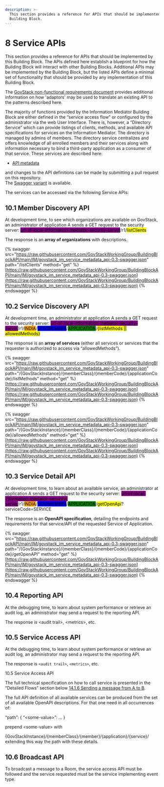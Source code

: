 ```yaml
---
description: >-
  This section provides a reference for APIs that should be implemented by this
  Building Block.
---
```


# 8 Service APIs

This section provides a reference for APIs that should be implemented by this Building Block. The APIs defined here establish a blueprint for how the Building Block will interact with other Building Blocks. Additional APIs may be implemented by the Building Block, but the listed APIs define a minimal set of functionality that should be provided by any implementation of this Building Block.&#x20;

The [GovStack non-functional requirements document](https://govstack.gitbook.io/specification/architecture-and-nonfunctional-requirements/6-onboarding) provides additional information on how 'adaptors' may be used to translate an existing API to the patterns described here.



The majority of functions provided by the Information Mediator Building Block are either defined in the “service access flow” or configured by the administrator via the web User Interface. There is, however, a “Directory Service” which can provide listings of clients, methods, and available API specifications for services on the Information Mediator. The directory is managed by admins of members. The directory service centralizes and offers knowledge of all enrolled members and their services along with information necessary to bind a third-party application as a consumer of that service. These services are described here:

* [API metadata](../api/govstack\_im\_service\_metadata\_api-0.3-swagger.json)

and changes to the API definitions can be made by submitting a pull request on this repository.[\
](https://github.com/GovStackWorkingGroup/BuildingBlockAPI/blob/main/IM/govstack\_im\_service\_metadata\_api-0.3-swagger.jsonhttps://github.com/GovStackWorkingGroup/BuildingBlockAPI/tree/main/IM)The [Swagger variant](https://app.swaggerhub.com/apis/GovStack/gov-stack\_im\_service\_metadata\_api/0.3) is available.&#x20;

The services can be accessed via the following Service APIs:

## 10.1 Member Discovery API

At development time, to see which organizations are available on GovStack, an administrator of application A sends a GET request to the security server: <mark style="background-color:purple;">url-of-local-information-mediator-security-server</mark>/r1/<mark style="background-color:yellow;">listClients</mark>

The response is an **array of organizations** with descriptions.

{% swagger src="https://raw.githubusercontent.com/GovStackWorkingGroup/BuildingBlockAPI/main/IM/govstack_im_service_metadata_api-0.3-swagger.json" path="/listClients" method="get" %}
[https://raw.githubusercontent.com/GovStackWorkingGroup/BuildingBlockAPI/main/IM/govstack_im_service_metadata_api-0.3-swagger.json](https://raw.githubusercontent.com/GovStackWorkingGroup/BuildingBlockAPI/main/IM/govstack_im_service_metadata_api-0.3-swagger.json)
{% endswagger %}

## 10.2 Service Discovery API

At development time, an administrator at application A sends a GET request to the security server: <mark style="background-color:purple;">url-of-local-information-mediator-security-server</mark>/r1/<mark style="background-color:orange;">INDIA</mark>/<mark style="background-color:blue;">GOV/MEMBER</mark>/<mark style="background-color:green;">APPLICATION</mark>/<mark style="background-color:yellow;">{listMethods || allowedMethods}</mark>

The response is an **array of services** (either all services or services that the requester is authorized to access via “allowedMethods”).

{% swagger src="https://raw.githubusercontent.com/GovStackWorkingGroup/BuildingBlockAPI/main/IM/govstack_im_service_metadata_api-0.3-swagger.json" path="/{GovStackInstance}/{memberClass}/{memberCode}/{applicationCode}/listMethods" method="get" %}
[https://raw.githubusercontent.com/GovStackWorkingGroup/BuildingBlockAPI/main/IM/govstack_im_service_metadata_api-0.3-swagger.json](https://raw.githubusercontent.com/GovStackWorkingGroup/BuildingBlockAPI/main/IM/govstack_im_service_metadata_api-0.3-swagger.json)
{% endswagger %}

{% swagger src="https://raw.githubusercontent.com/GovStackWorkingGroup/BuildingBlockAPI/main/IM/govstack_im_service_metadata_api-0.3-swagger.json" path="/{GovStackInstance}/{memberClass}/{memberCode}/{applicationCode}/allowedMethods" method="get" %}
[https://raw.githubusercontent.com/GovStackWorkingGroup/BuildingBlockAPI/main/IM/govstack_im_service_metadata_api-0.3-swagger.json](https://raw.githubusercontent.com/GovStackWorkingGroup/BuildingBlockAPI/main/IM/govstack_im_service_metadata_api-0.3-swagger.json)
{% endswagger %}

## 10.3 Service Detail API

At development time, to learn about an available service, an administrator at application A sends a GET request to the security server: <mark style="background-color:purple;">url-of-local-information-mediator-security-server</mark>/r1/<mark style="background-color:orange;">INDIA</mark>/<mark style="background-color:blue;">GOV/MEMBER</mark>/<mark style="background-color:green;">APPLICATION</mark>/<mark style="background-color:yellow;">getOpenApi</mark>?serviceCode=SERVICE

The response is an **OpenAPI specification**, detailing the endpoints and requirements for that service/API of the requested Service of Application.

{% swagger src="https://raw.githubusercontent.com/GovStackWorkingGroup/BuildingBlockAPI/main/IM/govstack_im_service_metadata_api-0.3-swagger.json" path="/{GovStackInstance}/{memberClass}/{memberCode}/{applicationCode}/getOpenAPI" method="get" %}
[https://raw.githubusercontent.com/GovStackWorkingGroup/BuildingBlockAPI/main/IM/govstack_im_service_metadata_api-0.3-swagger.json](https://raw.githubusercontent.com/GovStackWorkingGroup/BuildingBlockAPI/main/IM/govstack_im_service_metadata_api-0.3-swagger.json)
{% endswagger %}

## 10.4 Reporting API

At the debugging time, to learn about system performance or retrieve an audit log, an administrator may send a request to the reporting API.

The response is \<audit trail>, \<metrics>, etc.

## 10.5 Service Access API

At the debugging time, to learn about system performance or retrieve an audit log, an administrator may send a request to the reporting API.

The response is `<audit trail>`, `<metrics>`, etc.

10.5 Service Access API

The full technical specification on how to call service is presented in the “Detailed Flows” section below [14.1.6 Sending a message from A to B](14-annexes-and-appendices.md#14.1.6-sending-a-message-from-a-to-b).

The full API definition of all available services can be produced from the set of all available OpenAPI descriptions. For that one need in all occurrences of:

“path”: { “\<some-value>”: … }

prepend \<some-value> with

{GovStackInstance}/{memberClass}/{member}/{application}/{service}/ extending this way the path with these details.

## 10.6 Broadcast API

To broadcast a message to a Room, the service access API must be followed and the service requested must be the service implementing event type.
